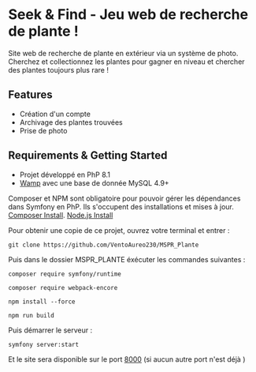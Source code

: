 # Seek & Find - Jeu web de recherche de plante !

Site web de recherche de plante en extérieur via un système de photo. Cherchez et collectionnez les plantes pour gagner en niveau et chercher des plantes toujours plus rare !

## Features 

- Création d'un compte
- Archivage des plantes trouvées
- Prise de photo

## Requirements & Getting Started

- Projet développé en PhP 8.1
- [Wamp](https://www.wampserver.com/) avec une base de donnée MySQL 4.9+

Composer et NPM sont obligatoire pour pouvoir gérer les dépendances dans Symfony en PhP. Ils s'occupent des installations et mises à jour. [Composer Install](https://getcomposer.org/). [Node.js Install](https://nodejs.org/en/download/)

Pour obtenir une copie de ce projet, ouvrez votre terminal et entrer :

```
git clone https://github.com/VentoAureo230/MSPR_Plante
```

Puis dans le dossier MSPR_PLANTE éxécuter les commandes suivantes :

```
composer require symfony/runtime
```

```
composer require webpack-encore
```

```
npm install --force
```

```
npm run build
```

Puis démarrer le serveur :

```
symfony server:start
```

Et le site sera disponible sur le port [8000](https://127.0.0.1:8000/home) (si aucun autre port n'est déjà )